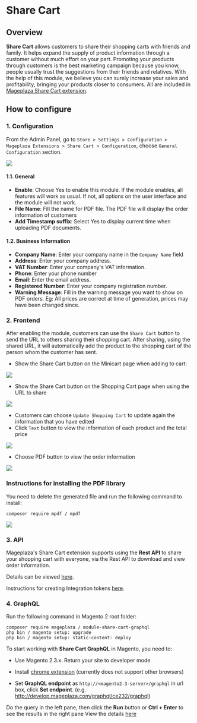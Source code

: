 # Share Cart
## Overview

**Share Cart** allows customers to share their shopping carts with friends and family. It helps expand the supply of product information through a customer without much effort on your part. Promoting your products through customers is the best marketing campaign because you know, people usually trust the suggestions from their friends and relatives. With the help of this module, we believe you can surely increase your sales and profitability, bringing your products closer to consumers. All are included in [Mageplaza Share Cart extension]().


## How to configure
### 1. Configuration 

From the Admin Panel, go to `Store > Settings > Configuration > Mageplaza Extensions > Share Cart > Configuration`, choose `General Configuration` section.

![](https://i.imgur.com/sZ5giNx.png)

#### 1.1. General

- **Enable**: Choose Yes to enable this module. If the module enables, all features will work as usual. If not, all options on the user interface and the module will not work.
- **File Name**: Fill the name for PDF file. The PDF file will display the order information of customers
- **Add Timestamp suffix**: Select Yes to display current time when uploading PDF documents.

#### 1.2. Business Information

- **Company Name**: Enter your company name in the `Company Name` field
- **Address**: Enter your company address.
- **VAT Number**: Enter your company's VAT information.
- **Phone**: Enter your phone number
- **Email**: Enter the email address.
- **Registered Number**: Enter your company registration number.
- **Warning Message**: Fill in the warning message you want to show on PDF orders. Eg: All prices are correct at time of generation, prices may have been changed since.

### 2. Frontend

After enabling the module, customers can use the `Share Cart` button to send the URL to others sharing their shopping cart. After sharing, using the shared URL, it will automatically add the product to the shopping cart of the person whom the customer has sent.

- Show the Share Cart button on the Minicart page when adding to cart:

![](https://i.imgur.com/K3FrpU0.png)

- Show the Share Cart button on the Shopping Cart page when using the URL to share

![](https://i.imgur.com/2WXJK43.png)

  - Customers can choose `Update Shopping Cart` to update again the information that you have edited
  - Click `Text` button to view the information of each product and the total price
  
  ![](https://i.imgur.com/eCa4Ujp.png)
  
  - Choose PDF button to view the order information
  
  ![](https://i.imgur.com/AVEjzOA.png)
  
 ### Instructions for installing the PDF library

You need to delete the generated file and run the following command to install:

`composer require mpdf / mpdf`

![](https://i.imgur.com/itzROxc.png)

### 3. API

Mageplaza's Share Cart extension supports using the **Rest API** to share your shopping cart with everyone, via the Rest API to download and view order information.

Details can be viewed [here](https://documenter.getpostman.com/view/5187684/SzKYPH3d?version=latest#3f1d1629-6d65-4496-acb8-56d6339cb9c9).

Instructions for creating Integration tokens [here](https://devdocs.magento.com/guides/v2.3/get-started/authentication/gs-authentication-token.html).

### 4. GraphQL

Run the following command in Magento 2 root folder:

```
composer require mageplaza / module-share-cart-graphql
php bin / magento setup: upgrade
php bin / magento setup: static-content: deploy
```
To start working with **Share Cart GraphQL** in Magento, you need to:

- Use Magento 2.3.x. Return your site to developer mode

- Install [chrome extension](https://chrome.google.com/webstore/detail/chromeiql/fkkiamalmpiidkljmicmjfbieiclmeij?hl=en) (currently does not support other browsers)

- Set **GraphQL endpoint** as `http://<magento2-3-server>/graphql` in url box, click **Set endpoint**. (e.g. http://develop.mageplaza.com/graphql/ce232/graphql)

Do the query in the left pane, then click the **Run** button or **Ctrl + Enter** to see the results in the right pane
View the details [here](https://documenter.getpostman.com/view/5187684/SzKZtwMU?version=latest)
  
  
  
  
  
  
  
  
  
